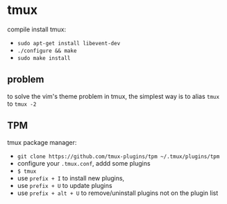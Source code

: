 # tmux

compile install tmux: 
* `sudo apt-get install libevent-dev`
* `./configure && make`
* `sudo make install`

## problem

to solve the vim's theme problem in tmux, the simplest way is to alias `tmux` to `tmux -2`

## TPM

tmux package manager:
* `git clone https://github.com/tmux-plugins/tpm ~/.tmux/plugins/tpm`
* configure your `.tmux.conf`, addd some plugins
* `$ tmux`
* use `prefix + I` to install new plugins, 
* use `prefix + U` to update plugins
* use `prefix + alt + U` to remove/uninstall plugins not on the plugin list

